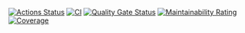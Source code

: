 [![Actions Status](https://github.com/rustam-1108d/frontend-project-46/workflows/hexlet-check/badge.svg)](https://github.com/rustam-1108d/frontend-project-46/actions)
[![CI](https://github.com/rustam-1108d/frontend-project-46/actions/workflows/ci.yml/badge.svg)](https://github.com/rustam-1108d/frontend-project-46/actions/workflows/ci.yml)
[![Quality Gate Status](https://sonarcloud.io/api/project_badges/measure?project=rustam-1108d_frontend-project-46&metric=alert_status)](https://sonarcloud.io/summary/new_code?id=rustam-1108d_frontend-project-46)
[![Maintainability Rating](https://sonarcloud.io/api/project_badges/measure?project=rustam-1108d_frontend-project-46&metric=sqale_rating)](https://sonarcloud.io/summary/new_code?id=rustam-1108d_frontend-project-46)
[![Coverage](https://sonarcloud.io/api/project_badges/measure?project=rustam-1108d_frontend-project-46&metric=coverage)](https://sonarcloud.io/summary/new_code?id=rustam-1108d_frontend-project-46)
